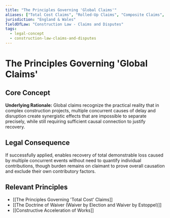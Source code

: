 ```yaml
---
title: "The Principles Governing 'Global Claims'"
aliases: ["Total Cost Claims", "Rolled-Up Claims", "Composite Claims", "Cumulative Claims"]
jurisdiction: "England & Wales"
fieldOfLaw: "Construction Law - Claims and Disputes"
tags:
  - legal-concept
  - construction-law-claims-and-disputes
---
```


# The Principles Governing 'Global Claims'

## Core Concept

**Underlying Rationale:** Global claims recognize the practical reality that in complex construction projects, multiple concurrent causes of delay and disruption create synergistic effects that are impossible to separate precisely, while still requiring sufficient causal connection to justify recovery.

## Legal Consequence

If successfully applied, enables recovery of total demonstrable loss caused by multiple concurrent events without need to quantify individual contributions, though burden remains on claimant to prove overall causation and exclude their own contributory factors.

## Relevant Principles

* [[The Principles Governing 'Total Cost' Claims]]
* [[The Doctrine of Waiver (Waiver by Election and Waiver by Estoppel)]]
* [[Constructive Acceleration of Works]]

